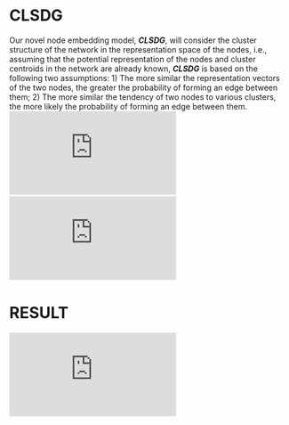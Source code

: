 # CLSDG
 Our novel node embedding model, ***CLSDG***, will consider the cluster structure of the network in the representation space of the nodes, i.e., assuming that the potential representation of the nodes and cluster centroids in the network are already known, ***CLSDG*** is based on the following two assumptions: 1) The more similar the representation vectors of the two nodes, the greater the probability of forming an edge between them; 2) The more similar the tendency of two nodes to various clusters, the more likely the probability of forming an edge between them.
![image](https://github.com/zhangshanfan/CLSDG/blob/main/main.pdf)
![image](https://github.com/zhangshanfan/CLSDG/blob/main/key.pdf)

# RESULT
![image](https://github.com/zhangshanfan/CLSDG/blob/main/result.pdf)
